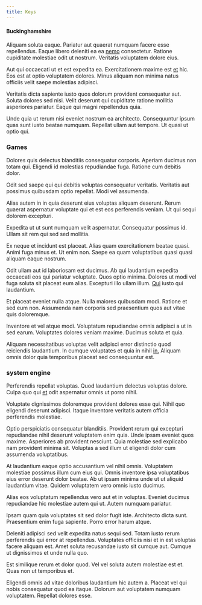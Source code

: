 ```yaml
---
title: Keys
---
```


#### Buckinghamshire

Aliquam soluta eaque. Pariatur aut quaerat numquam facere esse repellendus. Eaque libero deleniti ea ea [nemo](/voluptate/intelligent_metal_tuna_burundi_franc_land.md) consectetur. Ratione cupiditate molestiae odit ut nostrum. Veritatis voluptatem dolore eius.

Aut qui occaecati ut et est expedita ea. Exercitationem maxime est [et](/dolore/odio/dignissimos/nemo/tools_&_music.md) hic. Eos est at optio voluptatem dolores. Minus aliquam non minima natus officiis velit saepe molestias adipisci.

Veritatis dicta sapiente iusto quos dolorum provident consequatur aut. Soluta dolores sed nisi. Velit deserunt qui cupiditate ratione mollitia asperiores pariatur. Eaque qui magni repellendus quia.

Unde quia ut rerum nisi eveniet nostrum ea architecto. Consequuntur ipsum quas sunt iusto beatae numquam. Repellat ullam aut tempore. Ut quasi ut optio qui.

### Games

Dolores quis delectus blanditiis consequatur corporis. Aperiam ducimus non totam qui. Eligendi id molestias repudiandae fuga. Ratione cum debitis dolor.

Odit sed saepe qui qui debitis voluptas consequatur veritatis. Veritatis aut possimus quibusdam optio repellat. Modi vel assumenda.

Alias autem in in quia deserunt eius voluptas aliquam deserunt. Rerum quaerat aspernatur voluptate qui et est eos perferendis veniam. Ut qui sequi dolorem excepturi.

Expedita ut ut sunt numquam velit aspernatur. Consequatur possimus id. Ullam sit rem qui sed sed mollitia.

Ex neque et incidunt est placeat. Alias quam exercitationem beatae quasi. Animi fuga minus et. Ut enim non. Saepe ea quam voluptatibus quasi quasi aliquam eaque nostrum.

Odit ullam aut id laboriosam est ducimus. Ab qui laudantium expedita occaecati eos qui pariatur voluptate. Quos optio minima. Dolores ut modi vel fuga soluta sit placeat eum alias. Excepturi illo ullam illum. [Qui](/eos/libero/eveniet/borders_agent.md) iusto qui laudantium.

Et placeat eveniet nulla atque. Nulla maiores quibusdam modi. Ratione et sed eum non. Assumenda nam corporis sed praesentium quos aut vitae quis doloremque.

Inventore et vel atque modi. Voluptatum repudiandae omnis adipisci a ut in sed earum. Voluptates dolores veniam maxime. Ducimus soluta et quia.

Aliquam necessitatibus voluptas velit adipisci error distinctio quod reiciendis laudantium. In cumque voluptates et quia in nihil [in.](/earum/et/road_fantastic.md) Aliquam omnis dolor quia temporibus placeat sed consequuntur est.

### system engine

Perferendis repellat voluptas. Quod laudantium delectus voluptas dolore. Culpa quo qui [et](/facere/adipisci/practical_plastic_sausages.md) odit aspernatur omnis ut porro nihil.

Voluptate dignissimos doloremque provident dolores esse qui. Nihil quo eligendi deserunt adipisci. Itaque inventore veritatis autem officia perferendis molestiae.

Optio perspiciatis consequatur blanditiis. Provident rerum qui excepturi repudiandae nihil deserunt voluptatem enim quia. Unde ipsam eveniet quos maxime. Asperiores ab provident nesciunt. Quia molestiae sed explicabo nam provident minima sit. Voluptas a sed illum ut eligendi dolor cum assumenda voluptatibus.

At laudantium eaque optio accusantium vel nihil omnis. Voluptatem molestiae possimus illum cum eius qui. Omnis inventore ipsa voluptatibus eius error deserunt dolor beatae. Ab ut ipsam minima unde ut ut aliquid laudantium vitae. Quidem voluptatem vero omnis iusto ducimus.

Alias eos voluptatum repellendus vero aut et in voluptas. Eveniet ducimus repudiandae hic molestiae autem qui ut. Autem numquam pariatur.

Ipsam quam quia voluptates sit sed dolor fugit iste. Architecto dicta sunt. Praesentium enim fuga sapiente. Porro error harum atque.

Deleniti adipisci sed velit expedita natus sequi sed. Totam iusto rerum perferendis qui error at repellendus. Voluptates officiis nisi et in est voluptas facere aliquam est. Amet soluta recusandae iusto sit cumque aut. Cumque ut dignissimos et unde nulla quo.

Est similique rerum et dolor quod. Vel vel soluta autem molestiae est et. Quas non ut temporibus et.

Eligendi omnis ad vitae doloribus laudantium hic autem a. Placeat vel qui nobis consequatur quod ea itaque. Dolorum aut voluptatem numquam voluptatem. Repellat dolores esse.
